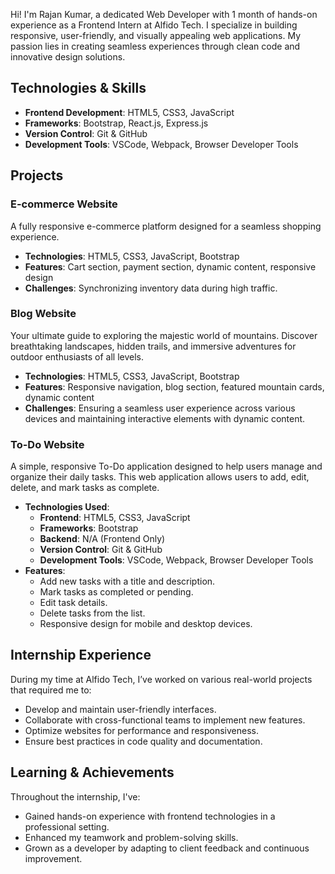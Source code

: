 Hi! I'm Rajan Kumar, a dedicated Web Developer with 1 month of hands-on experience as a Frontend Intern at Alfido Tech. I specialize in building responsive, user-friendly, and visually appealing web applications. My passion lies in creating seamless experiences through clean code and innovative design solutions.


## **Technologies & Skills**  
- **Frontend Development**: HTML5, CSS3, JavaScript  
- **Frameworks**: Bootstrap, React.js, Express.js  
- **Version Control**: Git & GitHub  
- **Development Tools**: VSCode, Webpack, Browser Developer Tools  

## **Projects**

### **E-commerce Website**  
A fully responsive e-commerce platform designed for a seamless shopping experience.  
- **Technologies**: HTML5, CSS3, JavaScript, Bootstrap  
- **Features**: Cart section, payment section, dynamic content, responsive design  
- **Challenges**: Synchronizing inventory data during high traffic.

### **Blog Website**  
Your ultimate guide to exploring the majestic world of mountains. Discover breathtaking landscapes, hidden trails, and immersive adventures for outdoor enthusiasts of all levels.  
- **Technologies**: HTML5, CSS3, JavaScript, Bootstrap  
- **Features**: Responsive navigation, blog section, featured mountain cards, dynamic content  
- **Challenges**: Ensuring a seamless user experience across various devices and maintaining interactive elements with dynamic content.

### **To-Do Website**  
A simple, responsive To-Do application designed to help users manage and organize their daily tasks. This web application allows users to add, edit, delete, and mark tasks as complete.  
- **Technologies Used**:  
  - **Frontend**: HTML5, CSS3, JavaScript  
  - **Frameworks**: Bootstrap  
  - **Backend**: N/A (Frontend Only)  
  - **Version Control**: Git & GitHub  
  - **Development Tools**: VSCode, Webpack, Browser Developer Tools  
- **Features**:  
  - Add new tasks with a title and description.  
  - Mark tasks as completed or pending.  
  - Edit task details.  
  - Delete tasks from the list.  
  - Responsive design for mobile and desktop devices.

## **Internship Experience**  
During my time at Alfido Tech, I’ve worked on various real-world projects that required me to:  
- Develop and maintain user-friendly interfaces.  
- Collaborate with cross-functional teams to implement new features.  
- Optimize websites for performance and responsiveness.  
- Ensure best practices in code quality and documentation.

## **Learning & Achievements**  
Throughout the internship, I've:  
- Gained hands-on experience with frontend technologies in a professional setting.  
- Enhanced my teamwork and problem-solving skills.  
- Grown as a developer by adapting to client feedback and continuous improvement.
